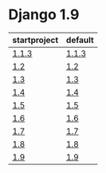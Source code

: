 # Django 1.9 #

| startproject | default |
| --- | --- |
| [1.1.3](https://github.com/fmierlo/django-default-settings/blob/master/diff/1.9/startproject_1.1.3_1.9.diff) | [1.1.3](https://github.com/fmierlo/django-default-settings/blob/master/diff/1.9/startproject_1.1.3_1.9.diff) |
| [1.2](https://github.com/fmierlo/django-default-settings/blob/master/diff/1.9/startproject_1.2_1.9.diff) | [1.2](https://github.com/fmierlo/django-default-settings/blob/master/diff/1.9/startproject_1.2_1.9.diff) |
| [1.3](https://github.com/fmierlo/django-default-settings/blob/master/diff/1.9/startproject_1.3_1.9.diff) | [1.3](https://github.com/fmierlo/django-default-settings/blob/master/diff/1.9/startproject_1.3_1.9.diff) |
| [1.4](https://github.com/fmierlo/django-default-settings/blob/master/diff/1.9/startproject_1.4_1.9.diff) | [1.4](https://github.com/fmierlo/django-default-settings/blob/master/diff/1.9/startproject_1.4_1.9.diff) |
| [1.5](https://github.com/fmierlo/django-default-settings/blob/master/diff/1.9/startproject_1.5_1.9.diff) | [1.5](https://github.com/fmierlo/django-default-settings/blob/master/diff/1.9/startproject_1.5_1.9.diff) |
| [1.6](https://github.com/fmierlo/django-default-settings/blob/master/diff/1.9/startproject_1.6_1.9.diff) | [1.6](https://github.com/fmierlo/django-default-settings/blob/master/diff/1.9/startproject_1.6_1.9.diff) |
| [1.7](https://github.com/fmierlo/django-default-settings/blob/master/diff/1.9/startproject_1.7_1.9.diff) | [1.7](https://github.com/fmierlo/django-default-settings/blob/master/diff/1.9/startproject_1.7_1.9.diff) |
| [1.8](https://github.com/fmierlo/django-default-settings/blob/master/diff/1.9/startproject_1.8_1.9.diff) | [1.8](https://github.com/fmierlo/django-default-settings/blob/master/diff/1.9/startproject_1.8_1.9.diff) |
| [1.9](https://github.com/fmierlo/django-default-settings/blob/master/diff/1.9/startproject_1.9_1.9.diff) | [1.9](https://github.com/fmierlo/django-default-settings/blob/master/diff/1.9/startproject_1.9_1.9.diff) |
